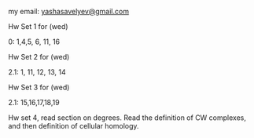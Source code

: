 my email: yashasavelyev@gmail.com

Hw Set 1 for (wed)

0: 1,4,5, 6, 11, 16

Hw Set 2 for (wed)

2.1: 1, 11, 12, 13, 14

Hw Set 3 for (wed)

2.1: 15,16,17,18,19

Hw set 4, read section on degrees. Read the definition of CW complexes, and then definition of cellular homology.  

<!-- Hw set 2 for (thurs) -->
<!--  -->
<!-- Read ch 2 up to section on exact sequences and excision. -->
<!--  -->
<!-- 2.1: 1,4,5,7,11,12 -->
<!--  -->
<!-- Set 3 -->
<!--  -->
<!-- Read the section on exact sequences and excision. -->
<!--  -->
<!-- 15,16,17,18,19 -->
<!--  -->
<!-- set 4 -->
<!--  -->
<!-- read 2.2 up to cellular homology -->
<!--  -->
<!-- 2.2 1, 2, 3, 4, 5, 6 -->
<!--  -->
<!-- set 5 -->
<!--  -->
<!-- finish reading 2.2 -->
<!--  -->
<!-- 9, 10, 27, 28, 29, 31 -->
<!--  -->
<!-- set 6  -->
<!--  -->
<!-- read additional topics A,B,C: -->
<!--  -->
<!-- 1,2,3,7 from (A,B) -->
<!--  -->
<!-- 1,2 from C -->
<!--  -->
<!--  -->
